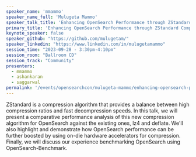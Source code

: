 ```yaml
---
speaker_name: 'mmammo'
speaker_name_full: 'Mulugeta Mammo'
speaker_talk_title: 'Enhancing OpenSearch Performance through ZStandard Compression'
primary_title: 'Enhancing OpenSearch Performance through ZStandard Compression'
keynote_speaker: false
speaker_github: "https://github.com/mulugetam/"
speaker_linkedin: "https://www.linkedin.com/in/mulugetamammo"
session_time: "2023-09-28 - 3:30pm-4:10pm"
session_room: "Ballroom CD"
session_track: "Community"
presenters: 
  - mmammo
  - ashankaran
  - saggarwal
permalink: '/events/opensearchcon/mulugeta-mammo/enhancing-opensearch-performance-through-zstandard-compression.html'
---
```


ZStandard is a compression algorithm that provides a balance between high compression ratios and fast decompression speeds. In this talk, we will present a comparative performance analysis of this new compression algorithm for OpenSearch against the existing ones, lz4 and deflate. We'll also highlight and demonstrate how OpenSearch performance can be further boosted by using on-die hardware accelerators for compression. Finally, we will discuss our experience benchmarking OpenSearch using OpenSearch-Benchmark.
